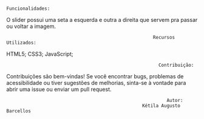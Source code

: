                                                             Funcionalidades:
O slider possui uma seta a esquerda e outra a direita que servem pra passar ou voltar a imagem.

                                                          Recursos Utilizados:
HTML5; CSS3; JavaScript;

                                                            Contribuição:
Contribuições são bem-vindas! Se você encontrar bugs, problemas de acessibilidade ou tiver sugestões de melhorias, sinta-se à vontade para abrir uma issue ou enviar um pull request.
                                                               
                                                               Autor:
                                                      Kétila Augusto Barcellos
